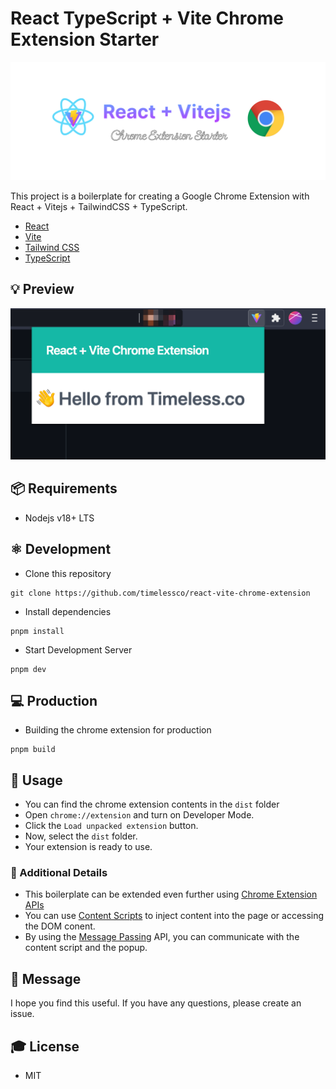 # React TypeScript + Vite Chrome Extension Starter

![react-vite-chrome-extension](./assets/cover.png)

This project is a boilerplate for creating a Google Chrome Extension with React + Vitejs + TailwindCSS + TypeScript.

- [React](https://reactjs.org/)
- [Vite](https://vitejs.dev/)
- [Tailwind CSS](https://tailwindcss.com/)
- [TypeScript](https://www.typescriptlang.org/)

## :bulb: Preview

![react-vite-chrome-extension](./assets/preview.png)

## :package: Requirements

- Nodejs v18+ LTS

## :atom_symbol: Development

- Clone this repository

```
git clone https://github.com/timelessco/react-vite-chrome-extension
```

- Install dependencies

```
pnpm install
```

- Start Development Server

```
pnpm dev
```

## :computer: Production

- Building the chrome extension for production

```
pnpm build
```

## :rocket: Usage

- You can find the chrome extension contents in the `dist` folder
- Open `chrome://extension` and turn on Developer Mode.
- Click the `Load unpacked extension` button.
- Now, select the `dist` folder.
- Your extension is ready to use.

### :hamburger: Additional Details

- This boilerplate can be extended even further using [Chrome Extension APIs](https://developer.chrome.com/docs/extensions/reference/)
- You can use [Content Scripts](https://developer.chrome.com/docs/extensions/mv3/content_scripts/) to inject content into the page or accessing the DOM conent.
- By using the [Message Passing](https://developer.chrome.com/extensions/messaging) API, you can communicate with the content script and the popup.

## :green_heart: Message

I hope you find this useful. If you have any questions, please create an issue.

## :mortar_board: License

- MIT
